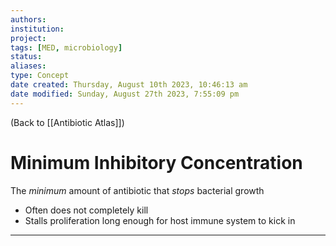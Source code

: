 ```yaml
---
authors: 
institution: 
project: 
tags: [MED, microbiology]
status: 
aliases: 
type: Concept
date created: Thursday, August 10th 2023, 10:46:13 am
date modified: Sunday, August 27th 2023, 7:55:09 pm
---
```


(Back to [[Antibiotic Atlas]])

# Minimum Inhibitory Concentration

The _minimum_ amount of antibiotic that _stops_ bacterial growth
- Often does not completely kill
- Stalls proliferation long enough for host immune system to kick in

---
